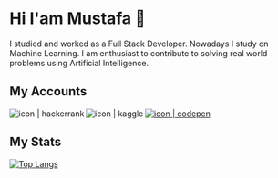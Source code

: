 # Hi I'am Mustafa 👋

I studied and worked as a Full Stack Developer. Nowadays I study on Machine Learning. I am enthusiast to contribute to solving real world problems using Artificial Intelligence.

## My Accounts

<a href="https://www.hackerrank.com/mustafaacikyol/"><img align="left" src="https://img.shields.io/badge/-Hackerrank-2EC866?style=for-the-badge&logo=HackerRank&logoColor=white" alt="icon | hackerrank"/></a>
<a href="https://www.kaggle.com/mustafaacikyol/code"><img align="left" src="https://img.shields.io/badge/Kaggle-20BEFF?style=for-the-badge&logo=Kaggle&logoColor=white" alt="icon | kaggle"/></a>
<a href="https://www.codepen.io/mustafaacikyol/"><img src="https://img.shields.io/badge/Codepen-000000?style=for-the-badge&logo=codepen&logoColor=white" alt="icon | codepen"/></a>

## My Stats 

[![Top Langs](https://github-readme-stats.vercel.app/api/top-langs/?username=mustafaacikyol&langs_count=8)](https://github.com/anuraghazra/github-readme-stats)

<!--
**mustafaacikyol/mustafaacikyol** is a ✨ _special_ ✨ repository because its `README.md` (this file) appears on your GitHub profile.

Here are some ideas to get you started:

- 🔭 I’m currently working on ...
- 🌱 I’m currently learning ...
- 👯 I’m looking to collaborate on ...
- 🤔 I’m looking for help with ...
- 💬 Ask me about ...
- 📫 How to reach me: ...
- 😄 Pronouns: ...
- ⚡ Fun fact: ...
-->
